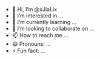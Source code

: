 - 👋 Hi, I’m @xJiaLix
- 👀 I’m interested in ...
- 🌱 I’m currently learning ...
- 💞️ I’m looking to collaborate on ...
- 📫 How to reach me ...
- 😄 Pronouns: ...
- ⚡ Fun fact: ...

<!---
xJiaLix/xJiaLix is a ✨ special ✨ repository because its `README.md` (this file) appears on your GitHub profile.
You can click the Preview link to take a look at your changes.
--->
